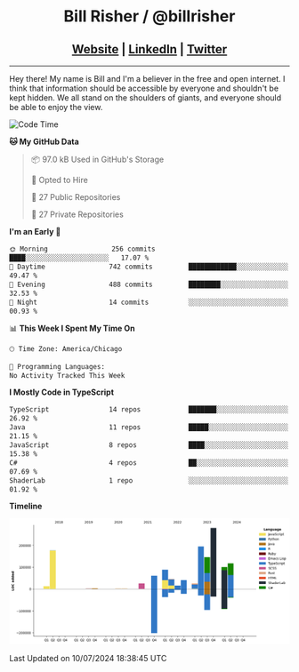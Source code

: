 
<h1 align="center">
    Bill Risher / @billrisher <br />
</h1>
<h2 align="center">
    <a href="https://billrisher.com">Website</a> | <a href="https://linkedin.com/in/william-risher">LinkedIn</a> | <a href="https://twitter.com/billrisher_">Twitter</a> 
 </h2>

---

Hey there! My name is Bill and I'm a believer in the free and open internet. 
I think that information should be accessible by everyone and shouldn't be kept hidden. 
We all stand on the shoulders of giants, and everyone should be able to enjoy the view.

<!--START_SECTION:waka-->
![Code Time](http://img.shields.io/badge/Code%20Time-232%20hrs%2046%20mins-blue)

**🐱 My GitHub Data** 

> 📦 97.0 kB Used in GitHub's Storage 
 > 
> 💼 Opted to Hire
 > 
> 📜 27 Public Repositories 
 > 
> 🔑 27 Private Repositories 
 > 
**I'm an Early 🐤** 

```text
🌞 Morning                256 commits         ████░░░░░░░░░░░░░░░░░░░░░   17.07 % 
🌆 Daytime                742 commits         ████████████░░░░░░░░░░░░░   49.47 % 
🌃 Evening                488 commits         ████████░░░░░░░░░░░░░░░░░   32.53 % 
🌙 Night                  14 commits          ░░░░░░░░░░░░░░░░░░░░░░░░░   00.93 % 
```


📊 **This Week I Spent My Time On** 

```text
🕑︎ Time Zone: America/Chicago

💬 Programming Languages: 
No Activity Tracked This Week
```

**I Mostly Code in TypeScript** 

```text
TypeScript               14 repos            ███████░░░░░░░░░░░░░░░░░░   26.92 % 
Java                     11 repos            █████░░░░░░░░░░░░░░░░░░░░   21.15 % 
JavaScript               8 repos             ████░░░░░░░░░░░░░░░░░░░░░   15.38 % 
C#                       4 repos             ██░░░░░░░░░░░░░░░░░░░░░░░   07.69 % 
ShaderLab                1 repo              ░░░░░░░░░░░░░░░░░░░░░░░░░   01.92 % 
```



**Timeline**

![Lines of Code chart](https://raw.githubusercontent.com/billrisher/billrisher/main/assets/bar_graph.png)


 Last Updated on 10/07/2024 18:38:45 UTC
<!--END_SECTION:waka-->
